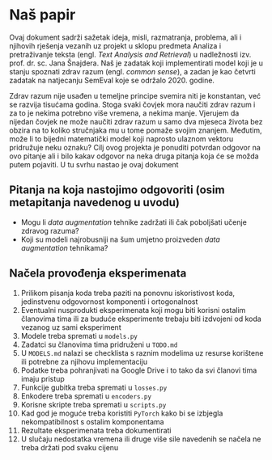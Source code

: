 # Naš papir
Ovaj dokument sadrži sažetak ideja, misli, razmatranja, problema, ali i njihovih rješenja vezanih uz projekt u sklopu predmeta Analiza i pretraživanje teksta (engl. *Text Analysis and Retrieval*) u nadležnosti izv. prof. dr. sc. Jana Šnajdera. Naš je zadatak koji implementirati model koji je u stanju spoznati zdrav razum (engl. *common sense*), a zadan je kao četvrti zadatak na natjecanju SemEval koje se održalo 2020. godine. 

Zdrav razum nije usađen u temeljne principe svemira niti je konstantan, već se razvija tisućama godina. Stoga svaki čovjek mora naučiti zdrav razum i za to je nekima potrebno više vremena, a nekima manje. Vjerujem da nijedan čovjek ne može naučiti zdrav razum u samo dva mjeseca života bez obzira na to koliko stručnjaka mu u tome pomaže svojim znanjem. Međutim, može li to bijedni matematički model koji naprosto ulaznom vektoru pridružuje neku oznaku? Cilj ovog projekta je ponuditi potvrdan odgovor na ovo pitanje ali i bilo kakav odgovor na neka druga pitanja koja će se možda putem pojaviti. U tu svrhu nastao je ovaj dokument

## Pitanja na koja nastojimo odgovoriti (osim metapitanja navedenog u uvodu)
- Mogu li *data augmentation* tehnike zadržati ili čak poboljšati učenje zdravog razuma?
-  Koji su modeli najrobusniji na šum umjetno proizveden *data augmentation* tehnikama?

## Načela provođenja eksperimenata
1. Prilikom pisanja koda treba paziti na ponovnu iskoristivost koda, jedinstvenu odgovornost komponenti i ortogonalnost
2. Eventualni nusprodukti eksperimenata koji mogu biti korisni ostalim članovima tima ili za buduće eksperimente trebaju biti izdvojeni od koda vezanog uz sami eksperiment
3. Modele treba spremati u `models.py`
4. Zadatci su članovima tima pridruženi u `TODO.md`
5. U `MODELS.md` nalazi se checklista s raznim modelima uz resurse korištene ili potrebne za njihovu implementaciju
6. Podatke treba pohranjivati na Google Drive i to tako da svi članovi tima imaju pristup
7. Funkcije gubitka treba spremati u `losses.py`
8. Enkodere treba spremati u `encoders.py`
9. Korisne skripte treba spremati u `scripts.py`
10. Kad god je moguće treba koristiti `PyTorch` kako bi se izbjegla nekompatibilnost s ostalim komponentama
11.  Rezultate eksperimenata treba dokumentirati
12.  U slučaju nedostatka vremena ili druge više sile navedenih se načela ne treba držati pod svaku cijenu